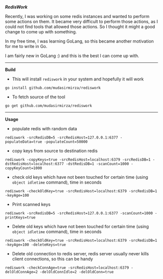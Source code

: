 ***RedisWork***

Recently, I was working on some redis instances and wanted to perform some actions on them. It became very difficult to perform those actions, as I could not find tools that allowed those actions. So I thought it might a good change to come up with something.

In my free time, I was learning GoLang, so this became another motivation for me to write in Go.

I am fairly new in GoLang :) and this is the best I can come up with.

---

****Build****

- This will install `rediswork` in your system and hopefully it will work

`go install github.com/mudasirmirza/rediswork`

- To fetch source of the tool

`go get github.com/mudasirmirza/rediswork`

---

****Usage****

- populate redis with random data

`rediswork -srcRedisDB=5 -srcRedisHost=127.0.0.1:6377 -populateData=true -populateCount=50000`

- copy keys from source to destination redis

`rediswork -copyKeys=true -srcRedisHost=localhost:6379 -srcRedisDB=1 -dstRedisHost=localhost:6377 -dstRedisDB=1 -scanCount=1000 -copyKeyCount=1000`

- check old keys which have not been touched for certain time (using `object idletime` command), time in seconds

`rediswork -checkOldKey=true -srcRedisHost=localhost:6379 -srcRedisDB=1 -keyAge=100`

- Print scanned keys

`rediswork -srcRedisDB=5 -srcRedisHost=127.0.0.1:6377 -scanCount=1000 -printKeys=true`

- Delete old keys which have not been touched for certain time (using `object idletime` command), time in seconds

`rediswork -checkOldKey=true -srcRedisHost=localhost:6379 -srcRedisDB=1 -keyAge=100 -deleteKeys=true`

- Delete old connection to redis server, redis server usually never kills client connections, so this can be handy

`rediswork -checkConnAge=true -srcRedisHost=localhost:6379 -delOldConnAge=2 -delOldConnIdle=2 -delOldConn=true`
